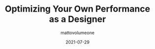 ---
author: mattovolumeone
date: 2021-07-29
layout: post.njk
publisher: uxdesigncc
tags:
  - article
  - design
  - career
target_url: https://uxdesign.cc/optimizing-your-design-performance-925b3c8a84ef
title: Optimizing Your Own Performance as a Designer
---